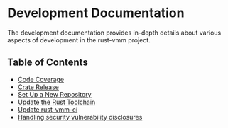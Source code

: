 # Development Documentation

The development documentation provides in-depth details about various aspects
of development in the rust-vmm project.

## Table of Contents
- [Code Coverage](code_coverage.md)
- [Crate Release](crate_release.md)
- [Set Up a New Repository](setup_new_repo.md)
- [Update the Rust Toolchain](update-rust-toolchain.md)
- [Update rust-vmm-ci](update-rust-vmm-ci.md)
- [Handling security vulnerability disclosures](handling_security_vulnerability_disclosures.md)